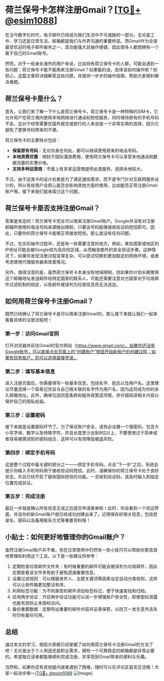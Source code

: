 # 荷兰保号卡怎样注册Gmail？[[TG💪+ @esim1088](https://t.me/s/esim1088)]

在当今数字化时代，电子邮件已经成为我们生活中不可或缺的一部分。无论是工作、学习还是日常生活，邮箱都是我们与外界沟通的重要桥梁。而Gmail作为全球最受欢迎的电子邮件服务之一，其功能强大且操作便捷，因此很多人都想拥有一个属于自己的Gmail账号。

然而，对于一些身处海外的用户来说，比如持有荷兰保号卡的人群，可能会遇到一些问题：荷兰保号卡能不能用来注册Gmail？如果能的话，具体该如何操作呢？别担心，这篇文章将详细解答这些问题，并提供一步步的操作指南，帮助大家顺利解决难题。

## 荷兰保号卡是什么？

首先，让我们来了解一下什么是荷兰保号卡。荷兰保号卡是一种特殊的SIM卡，它允许用户在荷兰境内使用本地网络进行通话和短信服务，同时保持原有的手机号码不变。这对于经常需要在国外居住或旅行的人来说是一个非常实用的选择，因为它避免了更换号码带来的不便。

荷兰保号卡的主要特点包括：

- **保留原有号码**：无论你身在何处，都可以继续使用原来的电话号码。
- **本地资费优惠**：相较于国际漫游费用，使用荷兰保号卡可以享受本地通话和数据流量的实惠价格。
- **支持多种运营商**：市面上有多家运营商提供此类服务，选择余地较大。

不过，由于这类卡的设计初衷是为了满足通信需求，而不是专门针对互联网服务设计的，所以有些用户会担心是否会影响其他方面的使用，比如能否正常注册Gmail账户等。接下来我们就来探讨这个问题。

## 荷兰保号卡是否支持注册Gmail？

答案是肯定的！荷兰保号卡完全可以用来注册Gmail账户。Google并没有对注册邮箱所使用的电话号码来源做出限制，只要该号码能够接收验证码短信即可。因此，只要你的荷兰保号卡能够正常接收短信，那么就没有任何问题。

不过，在实际操作过程中，还是有一些需要注意的地方。例如，某些国家或地区的IP地址可能会被Google视为高风险区域，从而触发额外的安全验证步骤。这种情况下，如果你发现注册过程变得复杂，可以尝试切换到更加稳定的网络环境，或者考虑使用代理服务器来改善情况。

另外，值得注意的是，虽然荷兰保号卡本身没有地域限制，但如果你计划长期使用这个邮箱地址发送邮件给特定国家的联系人，可能还需要注意对方国家对于垃圾邮件过滤机制的规定，以免邮件被误判为垃圾信息而无法送达。

## 如何用荷兰保号卡注册Gmail？

既然已经确认了荷兰保号卡是可以用来注册Gmail的，那么接下来就让我们一起来看看具体的注册流程吧！

### 第一步：访问Gmail官网

打开浏览器并前往Gmail的官方网站（https://www.gmail.com）。如果你还没有Google账号，可以直接点击页面上的“创建账户”按钮开始新账户的创建过程；如果有现有账户，则可以选择直接登录。

### 第二步：填写基本信息

进入注册页面后，你需要填写一些基本信息，包括名字、姓氏以及用户名。这里建议尽量选择一个容易记住且与自己相关联的名字作为用户名，因为这将成为你的永久邮箱地址。此外，确保勾选同意条款和服务政策选项框，并仔细阅读相关内容以保护自己的隐私权益。

### 第三步：设置密码

接下来就是设置密码环节了。为了保证账户安全，请务必设置一个强密码，包含大小写字母、数字以及特殊字符，并且长度至少达到8位以上。不要使用过于简单或者容易被猜测到的密码组合，这样可以有效降低被盗风险。

### 第四步：绑定手机号码

这是整个过程中最关键的部分之一——绑定手机号码。点击“下一步”之后，系统会提示你输入手机号码用于接收验证码短信。此时，请确保你的荷兰保号卡处于良好状态，并且已经开启了接收国际短信的功能。一旦收到验证码，请及时输入到指定位置完成验证。

### 第五步：完成注册

最后一步就是确认所有信息无误之后提交申请表单啦！此时，你会看到一个欢迎界面，并且你的新Gmail账户就已经成功创建出来了。记得保存好相关信息，包括登录名、密码以及备用联系方式等重要资料哦！

## 小贴士：如何更好地管理你的Gmail账户？

虽然注册Gmail账户并不难，但在日常使用中仍然有一些小技巧可以帮助你更高效地管理和利用这个工具。以下是一些建议供参考：

1. 定期检查垃圾邮件文件夹：有时候重要的邮件可能会被误判为垃圾邮件，因此定期查看该文件夹有助于避免遗漏重要信息。
2. 设置过滤规则：可以根据发件人、主题关键词等因素设定自动分类规则，这样可以让收件箱更加整洁有序。
3. 利用标签功能：为不同类型的邮件添加标签标记，便于快速查找和归档。
4. 启用两步验证：开启两步验证功能可以进一步增强账户安全性，即使密码泄露也能有效防止未授权访问。
5. 备份重要数据：定期导出重要的邮件内容并妥善保管，以防万一发生意外丢失时仍有备份可用。

## 总结

通过本文的学习，相信大家都已经掌握了如何用荷兰保号卡注册Gmail的方法了吧！无论是出于个人用途还是职业需求，拥有一个可靠稳定的邮箱都是非常必要的。希望每位读者都能够顺利完成注册，并享受到Gmail带来的便利与乐趣。

当然啦，如果你还有其他疑问或者遇到了困难，随时可以在评论区留言交流哦！大家一起进步嘛～[[TG💪+ @esim1088](https://t.me/s/esim1088) ![Image](https://i.postimg.cc/4NQfJmqS/Snipaste-2025-05-13-00-14-12.png)]